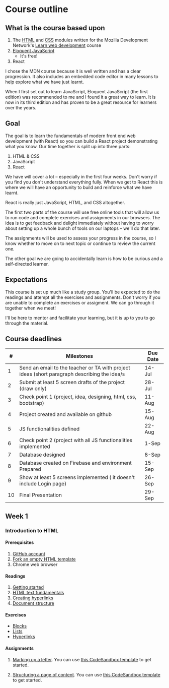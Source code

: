 # Course outline

## What is the course based upon

1. The [HTML](https://developer.mozilla.org/en-US/docs/Learn/HTML) and [CSS](https://developer.mozilla.org/en-US/docs/Learn/CSS) modules written for the Mozilla Development Network's [Learn web development](https://developer.mozilla.org/en-US/docs/Learn) course
2. [Eloquent JavaScript](https://eloquentjavascript.net/)
   - It's free!
3. React

I chose the MDN course because it is well written and has a clear progression. It also includes an embedded code editor in many lessons to help explore what we have just learnt.

When I first set out to learn JavaScript, Eloquent JavaScript (the first edition) was recommended to me and I found it a great way to learn. It is now in its third edition and has proven to be a great resource for learners over the years.

## Goal

The goal is to learn the fundamentals of modern front end web development (with React) so you can build a React project demonstrating what you know. Our time together is split up into three parts:

1. HTML & CSS
2. JavaScript
3. React

We have will cover a lot – especially in the first four weeks. Don't worry if you find you don't understand everything fully. When we get to React this is where we will have an opportunity to build and reinforce what we have learnt.

React is really just JavaScript, HTML, and CSS altogether.

The first two parts of the course will use free online tools that will allow us to run code and complete exercises and assignments in our browsers. The idea is to get feedback and delight immediately without having to worry about setting up a whole bunch of tools on our laptops – we'll do that later.

The assignments will be used to assess your progress in the course, so I know whether to move on to next topic or continue to review the current one.

The other goal we are going to accidentally learn is how to be curious and a self-directed learner.

## Expectations

This course is set up much like a study group. You'll be expected to do the readings and attempt all the exercises and assignments. Don't worry if you are unable to complete an exercises or assigment. We can go through it together when we meet!

I'll be here to mentor and facilitate your learning, but it is up to you to go through the material.

## Course deadlines

| #   | Milestones                                                                                   | Due Date |
|-----|----------------------------------------------------------------------------------------------|----------|
| 1   | Send an email to the teacher or TA with project ideas (short paragraph describing the idea/s | 14-Jul   |
| 2   | Submit at least 5 screen drafts of the project (draw only)                                   | 28-Jul   |
| 3   | Check point 1 (project, idea, designing, html, css, bootstrap)                               | 11-Aug   |
| 4   | Project created and available on github                                                      | 15-Aug   |
| 5   | JS functionalities defined                                                                   | 22-Aug   |
| 6   | Check point 2 (project with all JS functionalities implemented                               | 1-Sep    |
| 7   | Database designed                                                                            | 8-Sep    |
| 8   | Database created on Firebase and environment Prepared                                        | 15-Sep   |
| 9   | Show at least 5 screens implemented ( it doesn't include Login page)                         | 26-Sep   |
| 10  | Final Presentation                                                                           | 29-Sep   |

## Week 1

### Introduction to HTML

#### Prerequisites

1. [GitHub account](https://github.com/)
2. [Fork an empty HTML template](https://codesandbox.io/s/empty-html-template-x3955)
3. Chrome web browser

#### Readings

1. [Getting started](https://developer.mozilla.org/en-US/docs/Learn/HTML/Introduction_to_HTML/Getting_started)
2. [HTML text fundamentals](https://developer.mozilla.org/en-US/docs/Learn/HTML/Introduction_to_HTML/HTML_text_fundamentals)
3. [Creating hyperlinks](https://developer.mozilla.org/en-US/docs/Learn/HTML/Introduction_to_HTML/Creating_hyperlinks)
4. [Document structure](https://developer.mozilla.org/en-US/docs/Learn/HTML/Introduction_to_HTML/Document_and_website_structure)

#### Exercises

- [Blocks](./01-week/exercises/blocks.md)
- [Lists](./01-week/exercises/lists.md)
- [Hyperlinks](./01-week/exercises/links.md)

#### Assignments

1. [Marking up a letter](https://developer.mozilla.org/en-US/docs/Learn/HTML/Introduction_to_HTML/Marking_up_a_letter). You can use [this CodeSandbox template](https://codesandbox.io/s/marking-up-a-letter-oijup) to get started.

2. [Structuring a page of content](https://developer.mozilla.org/en-US/docs/Learn/HTML/Introduction_to_HTML/Structuring_a_page_of_content). You can use [this CodeSandbox template](https://codesandbox.io/s/structuring-a-page-of-content-5uuo6) to get started.
